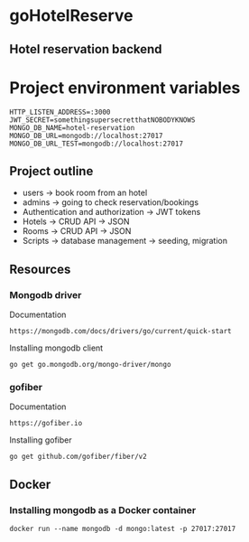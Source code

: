 # goHotelReserve

## Hotel reservation backend

# Project environment variables

```
HTTP_LISTEN_ADDRESS=:3000
JWT_SECRET=somethingsupersecretthatNOBODYKNOWS
MONGO_DB_NAME=hotel-reservation
MONGO_DB_URL=mongodb://localhost:27017
MONGO_DB_URL_TEST=mongodb://localhost:27017
```

## Project outline

- users -> book room from an hotel
- admins -> going to check reservation/bookings
- Authentication and authorization -> JWT tokens
- Hotels -> CRUD API -> JSON
- Rooms -> CRUD API -> JSON
- Scripts -> database management -> seeding, migration

## Resources

### Mongodb driver

Documentation

```
https://mongodb.com/docs/drivers/go/current/quick-start
```

Installing mongodb client

```
go get go.mongodb.org/mongo-driver/mongo
```

### gofiber

Documentation

```
https://gofiber.io
```

Installing gofiber

```
go get github.com/gofiber/fiber/v2
```

## Docker

### Installing mongodb as a Docker container

```
docker run --name mongodb -d mongo:latest -p 27017:27017
```
